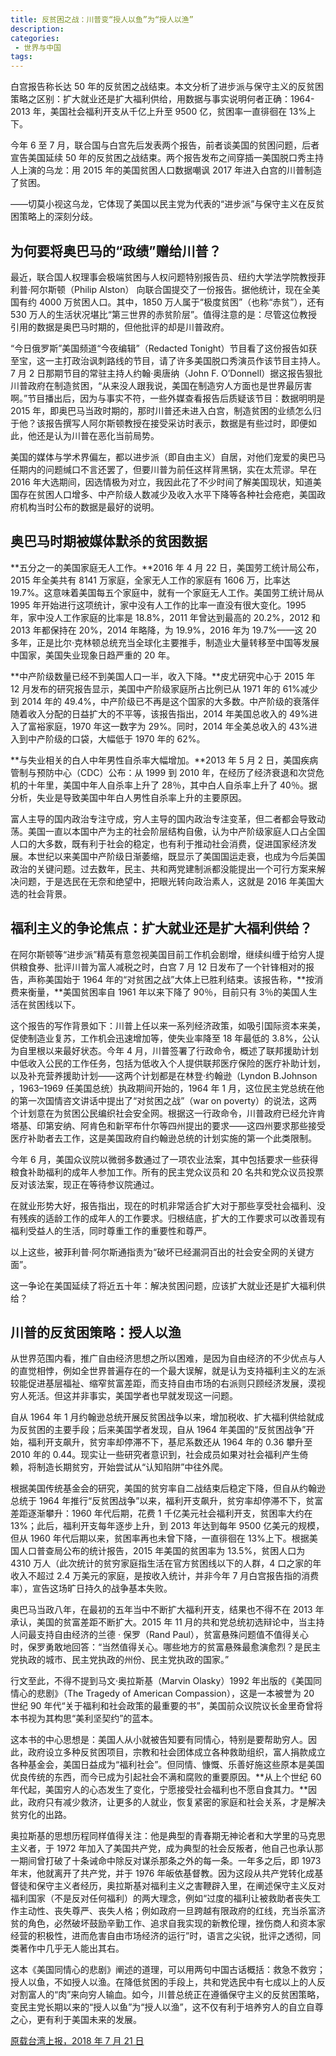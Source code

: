 ```yaml
---
title: 反贫困之战：川普变“授人以鱼”为“授人以渔”
description: 
categories:
 - 世界与中国
tags:
---
```


白宫报告称长达 50 年的反贫困之战结束。本文分析了进步派与保守主义的反贫困策略之区别：扩大就业还是扩大福利供给，用数据与事实说明何者正确：1964-2013 年，美国社会福利开支从千亿上升至 9500 亿，贫困率一直徘徊在 13%上下。

<!-- more -->

今年 6 至 7 月，联合国与白宫先后发表两个报告，前者谈美国的贫困问题，后者宣告美国延续 50 年的反贫困之战结束。两个报告发布之间穿插一美国脱口秀主持人上演的乌龙：用 2015 年的美国贫困人口数据嘲讽 2017 年进入白宫的川普制造了贫困。

——切莫小视这乌龙，它体现了美国以民主党为代表的“进步派”与保守主义在反贫困策略上的深刻分歧。

## 为何要将奥巴马的“政绩”赠给川普？

最近，联合国人权理事会极端贫困与人权问题特别报告员、纽约大学法学院教授菲利普·阿尔斯顿（Philip Alston） 向联合国提交了一份报告。据他统计，现在全美国有约 4000 万贫困人口。其中，1850 万人属于“极度贫困”（也称“赤贫”），还有 530 万人的生活状况堪比“第三世界的赤贫阶层”。值得注意的是：尽管这位教授引用的数据是奥巴马时期的，但他批评的却是川普政府。

“今日俄罗斯”美国频道“今夜编辑”（Redacted Tonight）节目看了这份报告如获至宝，这一主打政治讽刺路线的节目，请了许多美国脱口秀演员作该节目主持人。7 月 2 日那期节目的常驻主持人约翰·奥唐纳（John F. O’Donnell）据这报告狠批川普政府在制造贫困，“从来没人跟我说，美国在制造穷人方面也是世界最厉害啊。”节目播出后，因为与事实不符，一些外媒查看报告后质疑该节目：数据明明是 2015 年，即奥巴马当政时期的，那时川普还未进入白宫，制造贫困的业绩怎么归于他？该报告撰写人阿尔斯顿教授在接受采访时表示，数据是有些过时，即便如此，他还是认为川普在恶化当前局势。

美国的媒体与学术界偏左，都以进步派（即自由主义）自居，对他们宠爱的奥巴马任期内的问题缄口不言还罢了，但要川普为前任这样背黑锅，实在太荒谬。早在 2016 年大选期间，因选情极为对立，我因此花了不少时间了解美国现状，知道美国存在贫困人口增多、中产阶级人数减少及收入水平下降等各种社会疮疤，美国政府机构当时公布的数据是最好的说明。

## 奥巴马时期被媒体默杀的贫困数据

**五分之一的美国家庭无人工作。**2016 年 4 月 22 日，美国劳工统计局公布，2015 年全美共有 8141 万家庭，全家无人工作的家庭有 1606 万，比率达 19.7%。这意味着美国每五个家庭中，就有一个家庭无人工作。美国劳工统计局从 1995 年开始进行这项统计，家中没有人工作的比率一直没有很大变化。1995 年，家中没人工作家庭的比率是 18.8%，2011 年曾达到最高的 20.2%，2012 和 2013 年都保持在 20%，2014 年略降，为 19.9%，2016 年为 19.7%——这 20 多年，正是比尔·克林顿总统充当全球化主要推手，制造业大量转移至中国等发展中国家，美国失业现象日趋严重的 20 年。

**中产阶级数量已经不到美国人口一半，收入下降。**皮尤研究中心于 2015 年 12 月发布的研究报告显示，美国中产阶级家庭所占比例已从 1971 年的 61%减少到 2014 年的 49.4%，中产阶级已不再是这个国家的大多数。中产阶级的衰落伴随着收入分配的日益扩大的不平等，该报告指出，2014 年美国总收入的 49%进入了富裕家庭，1970 年这一数字为 29%。同时，2014 年全美总收入的 43%进入到中产阶级的口袋，大幅低于 1970 年的 62%。

**与失业相关的白人中年男性自杀率大幅增加。**2013 年 5 月 2 日，美国疾病管制与预防中心（CDC）公布：从 1999 到 2010 年，在经历了经济衰退和次贷危机的十年里，美国中年人自杀率上升了 28％，其中白人自杀率上升了 40％。据分析，失业是导致美国中年白人男性自杀率上升的主要原因。

富人主导的国内政治专注守成，穷人主导的国内政治专注变革，但二者都会导致动荡。美国一直以本国中产为主的社会阶层结构自傲，认为中产阶级家庭人口占全国人口的大多数，既有利于社会的稳定，也有利于推动社会消费，促进国家经济发展。本世纪以来美国中产阶级日渐萎缩，既显示了美国国运走衰，也成为今后美国政治的关键问题。过去数年，民主、共和两党建制派都没能提出一个可行方案来解决问题，于是选民在无奈和绝望中，把眼光转向政治素人，这就是 2016 年美国大选的社会背景。

## 福利主义的争论焦点：扩大就业还是扩大福利供给？

在阿尔斯顿等“进步派”精英有意忽视美国目前工作机会剧增，继续纠缠于给穷人提供粮食券、批评川普为富人减税之时，白宫 7 月 12 日发布了一个针锋相对的报告，声称美国始于 1964 年的“对贫困之战”大体上已胜利结束。该报告称，**按消费来衡量，**美国贫困率自 1961 年以来下降了 90％，目前只有 3％的美国人生活在贫困线以下。

这个报告的写作背景如下：川普上任以来一系列经济政策，如吸引国际资本来美，促使制造业复苏，工作机会迅速增加等，使失业率降至 18 年最低的 3.8%，公认为自里根以来最好状态。今年 4 月，川普签署了行政命令，概述了联邦援助计划中低收入公民的工作任务，包括为低收入个人提供联邦医疗保险的医疗补助计划，以及补充营养援助计划——这两个计划都是在林登·约翰逊（Lyndon B.Johnson ，1963–1969 任美国总统）执政期间开始的，1964 年 1 月，这位民主党总统在他的第一次国情咨文讲话中提出了“对贫困之战”（war on poverty）的说法，这两个计划意在为贫困公民编织社会安全网。根据这一行政命令，川普政府已经允许肯塔基、印第安纳、阿肯色和新罕布什尔等四州提出的要求——这四州要求那些接受医疗补助者去工作，这是美国政府自约翰逊总统的计划实施的第一个此类限制。

今年 6 月，美国众议院以微弱多数通过了一项农业法案，其中包括要求一些获得粮食补助福利的成年人参加工作。所有的民主党众议员和 20 名共和党众议员投票反对该法案，现正在等待参议院通过。

在就业形势大好，报告指出，现在的时机非常适合扩大对于那些享受社会福利、没有残疾的适龄工作的成年人的工作要求。归根结底，扩大的工作要求可以改善现有福利受益人的生活，同时尊重工作的重要性和尊严。

以上这些，被菲利普·阿尔斯通指责为“破坏已经漏洞百出的社会安全网的关键方面”。

这一争论在美国延续了将近五十年：解决贫困问题，应该扩大就业还是扩大福利供给？

## 川普的反贫困策略：授人以渔

从世界范围内看，推广自由经济思想之所以困难，是因为自由经济的不少优点与人的直觉相悖，例如全世界普遍存在的一个最大误解，就是认为支持福利主义的左派较能促进基层福祉、缩窄贫富差距，而支持自由市场的右派则只顾经济发展，漠视穷人死活。但这并非事实，美国学者也早就发现这一问题。

自从 1964 年 1 月约翰逊总统开展反贫困战争以来，增加税收、扩大福利供给就成为反贫困的主要手段；后来美国学者发现，自从 1964 年美国的“反贫困战争”开始，福利开支飙升，贫穷率却停滞不下，基尼系数还从 1964 年的 0.36 攀升至 2010 年的 0.44。现实让一些研究者意识到，社会成员如果对社会福利产生倚赖，将制造长期贫穷，开始尝试从“认知陷阱”中往外爬。

根据美国传统基金会的研究，美国的贫穷率自二战结束后稳定下降，但自从约翰逊总统于 1964 年推行“反贫困战争”以来，福利开支飙升，贫穷率却停滞不下，贫富差距逐渐攀升：1960 年代后期，花费 1 千亿美元社会福利开支，贫困率大约在 13%；此后，福利开支每年逐步上升，到 2013 年达到每年 9500 亿美元的规模，但从 1960 年代后期以来，贫困率再也未曾下降，一直徘徊在 13%上下。根据美国人口普查局公布的统计报告，2015 年美国的贫困率为 13.5%，贫困人口为 4310 万人（此次统计的贫穷家庭指生活在官方贫困线以下的人群，4 口之家的年收入不超过 2.4 万美元的家庭，是按收入统计，并非今年 7 月白宫报告指的消费率），宣告这场旷日持久的战争基本失败。

奥巴马当政八年，在最初的五年当中不断扩大福利开支，结果也不得不在 2013 年承认，美国的贫富差距不断扩大。2015 年 11 月的共和党总统初选辩论中，当主持人问最支持自由经济的兰德 · 保罗（Rand Paul），贫富悬殊问题值不值得关心时，保罗勇敢地回答：“当然值得关心。哪些地方的贫富悬殊最愈演愈烈？是民主党执政的城市、民主党执政的州份、民主党执政的国家。”

行文至此，不得不提到马文·奥拉斯基（Marvin Olasky）1992 年出版的《美国同情心的悲剧》（The Tragedy of American Compassion），这是一本被誉为 20 世纪 90 年代“关于福利和社会政策的最重要的书”，美国前众议院议长金里奇曾将本书视为其构思“美利坚契约”的蓝本。

这本书的中心思想是：美国人从小就被告知要有同情心，特别是要帮助穷人。因此，政府设立多种反贫困项目，宗教和社会团体成立各种救助组织，富人捐款成立各种基金会，美国日益成为“福利社会”。但同情、慷慨、乐善好施这些原本是美国优良传统的东西，而今已成为引起社会不满和腐败的重要原因。**从上个世纪 60 年代起，美国穷人的心态发生了变化，宁愿接受社会福利也不愿自食其力。**因此，政府只有减少救济，让更多的人就业，恢复紧密的家庭和社会关系，才是解决贫穷化的出路。

奥拉斯基的思想历程同样值得关注：他是典型的青春期无神论者和大学里的马克思主义者，于 1972 年加入了美国共产党，成为典型的社会反叛者，他自己也承认那一期间曾打破了十条诫命中除反对谋杀那条之外的每一条。一年多之后，即 1973 年末，他就离开了共产党，并于 1976 年皈依基督教。因为这段从共产党转化成基督徒和保守主义者经历，奥拉斯基对福利主义之害鞭辟入里，在阐述保守主义反对福利国家（不是反对任何福利）的两大理念，例如“过度的福利让被救助者丧失工作主动性、丧失尊严、丧失人格；例如政府一旦跨越有限政府的红线，充当杀富济贫的角色，必然破坏鼓励辛勤工作、追求自我实现的新教伦理，挫伤商人和资本家经营的积极性，进而危害自由市场经济的运行”时，语言之尖锐，批评之透彻，同类著作中几乎无人能出其右。

这本《美国同情心的悲剧》阐述的道理，可以用两句中国古话概括：救急不救穷；授人以鱼，不如授人以渔。在降低贫困的手段上，共和党选民中有七成以上的人反对割富人的“肉”来向穷人输血。如今，川普总统正在遵循保守主义的反贫困策略，变民主党长期以来的“授人以鱼”为“授人以渔”，这不仅有利于培养穷人的自立自尊之心，更有利于美国未来的发展。

[原载台湾上报，2018 年 7 月 21 日](http://www.upmedia.mg/news_info.php?SerialNo=44853)
